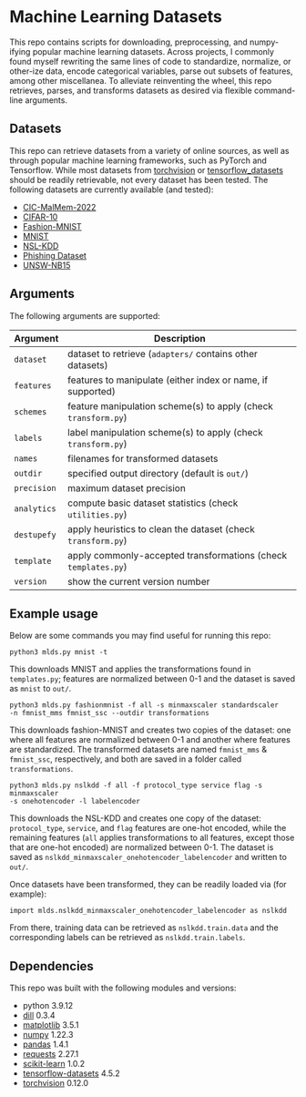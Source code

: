 # Machine Learning Datasets

This repo contains scripts for downloading, preprocessing, and numpy-ifying
popular machine learning datasets. Across projects, I commonly found myself
rewriting the same lines of code to standardize, normalize, or other-ize data,
encode categorical variables, parse out subsets of features, among other
miscellanea. To alleviate reinventing the wheel, this repo retrieves,
parses, and transforms datasets as desired via flexible command-line arguments.

## Datasets

This repo can retrieve datasets from a variety of online sources, as well as
through popular machine learning frameworks, such as PyTorch and Tensorflow.
While most datasets from
[torchvision](https://pytorch.org/vision/stable/datasets.html) or
[tensorflow_datasets](https://www.tensorflow.org/datasets) should be readily
retrievable, not every dataset has been tested. The following datasets are
currently available (and tested):

* [CIC-MalMem-2022](https://www.unb.ca/cic/datasets/malmem-2022.html)
* [CIFAR-10](https://www.cs.toronto.edu/~kriz/cifar.html)
* [Fashion-MNIST](https://github.com/zalandoresearch/fashion-mnist)
* [MNIST](http://yann.lecun.com/exdb/mnist/)
* [NSL-KDD](https://www.unb.ca/cic/datasets/nsl.html)
* [Phishing Dataset](https://www.fcsit.unimas.my/phishing-dataset)
* [UNSW-NB15](https://www.unsw.adfa.edu.au/unsw-canberra-cyber/cybersecurity/ADFA-NB15-Datasets/)

## Arguments

The following arguments are supported:

Argument   | Description
-----------|-----------
`dataset`  | dataset to retrieve (`adapters/` contains other datasets)
`features` | features to manipulate (either index or name, if supported)
`schemes`  | feature manipulation scheme(s) to apply (check `transform.py`)
`labels`   | label manipulation scheme(s) to apply (check `transform.py`)
`names`    | filenames for transformed datasets
`outdir`   | specified output directory (default is `out/`)
`precision`| maximum dataset precision
`analytics`| compute basic dataset statistics (check `utilities.py`)
`destupefy`| apply heuristics to clean the dataset (check `transform.py`)
`template` | apply commonly-accepted transformations (check `templates.py`)
`version`  | show the current version number

## Example usage

Below are some commands you may find useful for running this repo:

    python3 mlds.py mnist -t

This downloads MNIST and applies the transformations found in `templates.py`;
features are normalized between 0-1 and the dataset is saved as `mnist` to
`out/`.

    python3 mlds.py fashionmnist -f all -s minmaxscaler standardscaler
    -n fmnist_mms fmnist_ssc --outdir transformations

This downloads fashion-MNIST and creates two copies of the dataset: one where
all features are normalized between 0-1 and another where features are
standardized. The transformed datasets are named `fmnist_mms` & `fmnist_ssc`,
respectively, and both are saved in a folder called `transformations`.

    python3 mlds.py nslkdd -f all -f protocol_type service flag -s minmaxscaler
    -s onehotencoder -l labelencoder

This downloads the NSL-KDD and creates one copy of the dataset:
`protocol_type`, `service`, and `flag` features are one-hot encoded, while the
remaining features (`all` applies transformations to all features, except those
that are one-hot encoded) are normalized between 0-1. The dataset is saved as
`nslkdd_minmaxscaler_onehotencoder_labelencoder` and written to `out/`.

Once datasets have been transformed, they can be readily loaded via (for
example):

    import mlds.nslkdd_minmaxscaler_onehotencoder_labelencoder as nslkdd

From there, training data can be retrieved as `nslkdd.train.data` and the
corresponding labels can be retrieved as `nslkdd.train.labels`.

## Dependencies

This repo was built with the following modules and versions:

* python 3.9.12
* [dill](https://github.com/uqfoundation/dill) 0.3.4
* [matplotlib](https://matplotlib.org) 3.5.1
* [numpy](https://numpy.org) 1.22.3
* [pandas](https://pandas.pydata.org) 1.4.1
* [requests](https://docs.python-requests.org/en/latest/) 2.27.1
* [scikit-learn](https://scikit-learn.org/stable/) 1.0.2
* [tensorflow-datasets](https://www.tensorflow.org/datasets) 4.5.2
* [torchvision](https://pytorch.org/vision/stable/index.html) 0.12.0
